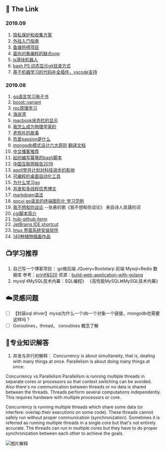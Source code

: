 ## :page_with_curl: The Link 

### 2019.09
1. [隐私保护和收集方案](https://github.com/No-Github/Digital-Privacy)
2. [外挂入门指南](https://github.com/CasterWx/Plug-in-R)
3. [鱼塘热榜项目](https://github.com/timeromantic/TopList/)
4. [面向对象编程的缺点oop](https://medium.com/better-programming/object-oriented-programming-the-trillion-dollar-disaster-92a4b666c7c7)
5. [js滑块机器人](https://medium.com/@filipvitas/how-to-bypass-slider-captcha-with-js-and-puppeteer-cd5e28105e3c)
6. [bash PS 动态显示git目录方式](https://dev.to/awwsmm/create-a-dynamic-prompt-string-in-bash-3617)
7. [基于机器学习的代码补全插件，vscode支持](https://tabnine.com/)

### 2019.08
1. [go语言学习电子书](https://github.com/Unknwon/the-way-to-go_ZH_CN/blob/master/eBook/preface.md) 
2. [boost::variant](https://blog.csdn.net/lanchunhui/article/details/50532772)  
3. [rpc原理学习](https://blog.csdn.net/zhougb3/article/details/80403125)   
4. [海盗湾](https://www.jianshu.com/p/db245f3b4071)  
5. [macbook状态栏的显示](https://getbitbar.com/)
6. [我怎么成为物理学家的](https://www.edge.org/conversation/murray_gell_mann-the-making-of-a-physicist)
7. [老照片的故事](https://thatsideofthefamily.wordpress.com/2016/04/17/the-spectacle-and-the-mystery-new-york-1932/)  
8. [热爱passion是什么](https://debugandrelease.blogspot.com/2019/04/what-am-i-passionate-about.html)  
9. [mongodb模式设计六大原则](https://www.mongodb.com/blog/post/6-rules-of-thumb-for-mongodb-schema-design-part-1)   [翻译文档](https://blog.csdn.net/BloodyMandoo/article/details/78457775)
10. [中文播客推荐](https://typlog.com/podlist/)
11. [如何编写幂等的bash脚本](https://arslan.io/2019/07/03/how-to-write-idempotent-bash-scripts/)
12. [中国互联网报告2019](https://www.scmp.com/china-internet-report)
13. [apoll登月计划对科技进步的影响](https://www.fastcompany.com/90362753/how-nasa-gave-birth-to-modern-computing-and-gets-no-credit-for-it)
14. [可编程的桌面自动化工具](https://github.com/oakwoodai/automagica)
15. [为什么学习go](https://medium.com/@leoneperdigao/why-it-is-worth-learning-golang-3a686e4448cf)
16. [并发和多线程优秀博文](https://www.logicbig.com/quick-info/programming/multi-threading.html?source=post_page---------------------------)
17. [markdown语法](https://guides.github.com/features/mastering-markdown/)
18. [gocui go语言的终端图形化 学习范例](https://github.com/jroimartin/gocui)
19. [我不想和你谈论](https://www.douban.com/note/235592900/)    --张悬的歌《我不想和你谈论》  来自诗人吴晟的词
20. [cgi脚本简介](http://rickcarlino.com/2019/07/20/what-were-cgi-scripts-html.html)
21. [hub-github iterm](https://hub.github.com/)
22. [JetBrains IDE shortcut](https://nextfe.com/jetbrains-ide-shortcuts/)
23. [linux 界面系统安装软件](https://github.com/panhaoneo/autosetup)
24. [140种植物插画作品](https://www.c82.net/twining/plants/)


## :tv:学习推荐
1. 自己写一个博客项目： go做后端 JQuery+Bootstarp 前端 Mysql+Redis 数据库  参考：[printf&520](https://www.printf520.com/about.html)
   资源：[build-web-application-with-golang](https://github.com/astaxie/build-web-application-with-golang)
2. mysql 《MySQL技术内幕：SQL编程》 《高性能MySQL》《MySQL技术内幕》
 
## :cloud:灵感问题
- [ ] 【封装sql driver】mysql为什么一个db一个对象一个链接，mongodb也需要这样吗？
- [ ]  Goroutines，thread， coroutines 概念了解

## :post_office:专业知识解答

1. 并发与并行的解释： Concurrency is about simultaneity, that is, dealing with many things at once. Parallelism is about doing many things at once. 

Concurrency vs Parallelism
Parallelism is running multiple threads in separate cores or processors so that context switching can be avoided. Also there's no communication between threads or no data is shared between the threads. Threads perform several computations independently. This requires hardware with multiple processors or core.

Concurrency is running multiple threads which share some data (or interfere: overlap their executions on some code). These threads cannot safely run without proper communication (synchronization). Sometimes it is referred as running multiple threads in a single core but that's not entirely accurate. The threads can run in multiple cores but they have to do proper synchronization between each other to achieve the goals.

![图片解释](https://miro.medium.com/max/610/0*mx9CAltUS1vD_Ezs.png)
